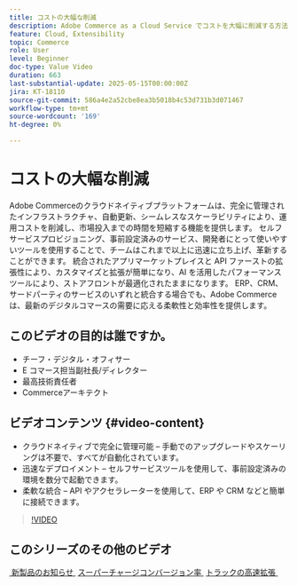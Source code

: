 ```yaml
---
title: コストの大幅な削減
description: Adobe Commerce as a Cloud Service でコストを大幅に削減する方法を説明します。
feature: Cloud, Extensibility
topic: Commerce
role: User
level: Beginner
doc-type: Value Video
duration: 663
last-substantial-update: 2025-05-15T00:00:00Z
jira: KT-18110
source-git-commit: 586a4e2a52cbe8ea3b5018b4c53d731b3d071467
workflow-type: tm+mt
source-wordcount: '169'
ht-degree: 0%

---
```



# コストの大幅な削減

Adobe Commerceのクラウドネイティブプラットフォームは、完全に管理されたインフラストラクチャ、自動更新、シームレスなスケーラビリティにより、運用コストを削減し、市場投入までの時間を短縮する機能を提供します。 セルフサービスプロビジョニング、事前設定済みのサービス、開発者にとって使いやすいツールを使用することで、チームはこれまで以上に迅速に立ち上げ、革新することができます。 統合されたアプリマーケットプレイスと API ファーストの拡張性により、カスタマイズと拡張が簡単になり、AI を活用したパフォーマンスツールにより、ストアフロントが最適化されたままになります。 ERP、CRM、サードパーティのサービスのいずれと統合する場合でも、Adobe Commerceは、最新のデジタルコマースの需要に応える柔軟性と効率性を提供します。

## このビデオの目的は誰ですか。

* チーフ・デジタル・オフィサー
* E コマース担当副社長/ディレクター
* 最高技術責任者
* Commerceアーキテクト

## ビデオコンテンツ {#video-content}

* クラウドネイティブで完全に管理可能 – 手動でのアップグレードやスケーリングは不要で、すべてが自動化されています。
* 迅速なデプロイメント – セルフサービスツールを使用して、事前設定済みの環境を数分で起動できます。
* 柔軟な統合 – API やアクセラレーターを使用して、ERP や CRM などと簡単に接続できます。

>[!VIDEO](https://video.tv.adobe.com/v/3458489/?captions=jpn&learn=on&enablevpops)

## このシリーズのその他のビデオ

[&#x200B; 新製品のお知らせ &#x200B;](./new-product-announcements.md)
[&#x200B; スーパーチャージコンバージョン率 &#x200B;](./supercharge-conversion-rates.md)
[&#x200B; トラックの高速拡張 &#x200B;](fast-track-expansion.md)
